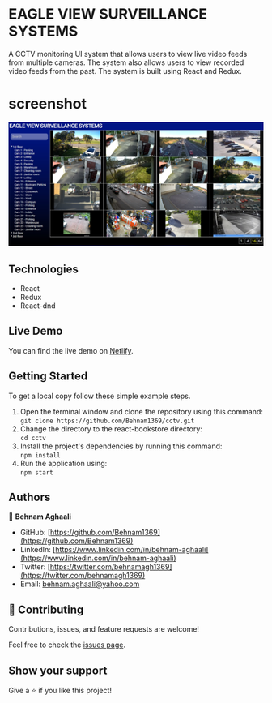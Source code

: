 # EAGLE VIEW SURVEILLANCE SYSTEMS
A CCTV monitoring UI system that allows users to view live video feeds from multiple cameras. The system also allows users to view recorded video feeds from the past. The system is built using React and Redux.


# screenshot 
![Screenshot1](public/Screenshot.jpg)


## Technologies

- React
- Redux
- React-dnd

## Live Demo
You can find the live demo on [Netlify](https://cctv2022.netlify.app/). 


## Getting Started

To get a local copy follow these simple example steps.  

1. Open the terminal window and clone the repository using this command:  
`git clone https://github.com/Behnam1369/cctv.git` 
2. Change the directory to the react-bookstore directory:  
`cd cctv`  
3. Install the project's dependencies by running this command:   
`npm install`   
4. Run the application using:  
`npm start`  

## Authors

👤 **Behnam Aghaali**

- GitHub: [https://github.com/Behnam1369](https://github.com/Behnam1369)
- LinkedIn: [https://www.linkedin.com/in/behnam-aghaali](https://www.linkedin.com/in/behnam-aghaali)
- Twitter: [https://twitter.com/behnamagh1369](https://twitter.com/behnamagh1369)
- Email: [behnam.aghaali@yahoo.com](mailto:behnam.aghaali@yahoo.com)


## 🤝 Contributing

Contributions, issues, and feature requests are welcome!

Feel free to check the [issues page](../../issues/).

## Show your support

Give a ⭐️ if you like this project!
